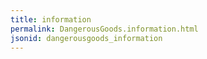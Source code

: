 ```yaml
---
title: information
permalink: DangerousGoods.information.html
jsonid: dangerousgoods_information
---
```

